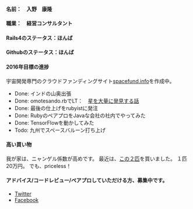 #### 名前：　入野　康隆

#### 職業：　経営コンサルタント

#### Rails4のステータス：ほんば

#### Githubのステータス：ほんば

#### 2016年目標の進捗
宇宙開発専門のクラウドファンディングサイト[spacefund.info](http://www.spacefund.info/ja/hello "Spacefund")を作成中。
* Done: インドの山奥出張
* Done: omotesando.rbでLT：　[星を大量に発見する話](https://docs.google.com/presentation/d/1mgGtnXCC3oIw0EU2wjDcOS0txDX6V29StEVREjJqVFE/edit?usp=sharing "Spacefund projects")
* Done: 最後の仕上げをrubyistに発注
* Done: RubyのペアプロをJavaな会社の社内でやってみた
* Done: TensorFlowを動かしてみた
* Todo: 九州でスペースバルーン打ち上げ

#### 高い買い物
我が家は、ニャンゲル係数が高めです。
最近は、[この２匹](https://drive.google.com/file/d/0B0WiRDlWb_H0bTQ2eFE3bDhLYWs/view?usp=sharing "ねこねこ")を買いました。
１匹20万円。
でも、priceless！


#### アドバイス/コードレビュー/ペアプロしていただける方、募集中です。
  * [Twitter](https://twitter.com/Yasu_Irino "Irino's Twitter")
  * [Facebook](https://www.facebook.com/irinoyasu "Irino's Facebook")